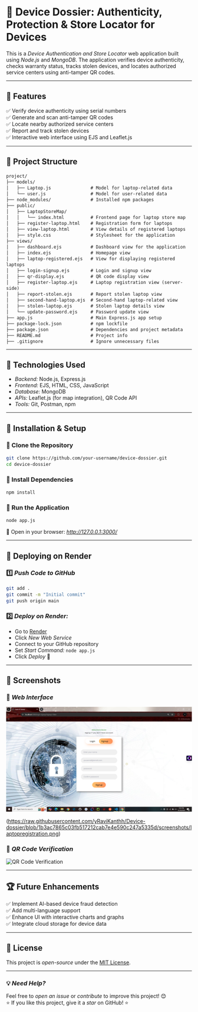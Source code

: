 # 📱 Device Dossier: Authenticity, Protection & Store Locator for Devices

This is a *Device Authentication and Store Locator* web application built using *Node.js* and *MongoDB*. The application verifies device authenticity, checks warranty status, tracks stolen devices, and locates authorized service centers using anti-tamper QR codes.

---

## 📌 Features

✅ Verify device authenticity using serial numbers  
✅ Generate and scan anti-tamper QR codes  
✅ Locate nearby authorized service centers  
✅ Report and track stolen devices  
✅ Interactive web interface using EJS and Leaflet.js  

---

## 📂 Project Structure

```
project/
├── models/
│   ├── Laptop.js               # Model for laptop-related data
│   └── user.js                 # Model for user-related data
├── node_modules/               # Installed npm packages
├── public/
│   ├── LaptopStoreMap/
│   │   └── index.html          # Frontend page for laptop store map
│   ├── register-laptop.html    # Registration form for laptops
│   ├── view-laptop.html        # View details of registered laptops
│   ├── style.css               # Stylesheet for the application
├── views/
│   ├── dashboard.ejs           # Dashboard view for the application
│   ├── index.ejs               # Homepage view
│   ├── laptop-registered.ejs   # View for displaying registered laptops
│   ├── login-signup.ejs        # Login and signup view
│   ├── qr-display.ejs          # QR code display view
│   ├── register-laptop.ejs     # Laptop registration view (server-side)
│   ├── report-stolen.ejs       # Report stolen laptop view
│   ├── second-hand-laptop.ejs  # Second-hand laptop-related view
│   ├── stolen-laptop.ejs       # Stolen laptop details view
│   └── update-password.ejs     # Password update view
├── app.js                      # Main Express.js app setup
├── package-lock.json           # npm lockfile
├── package.json                # Dependencies and project metadata
├── README.md                   # Project info
├── .gitignore                  # Ignore unnecessary files
```

---

## 🎯 Technologies Used

- *Backend:* Node.js, Express.js  
- *Frontend:* EJS, HTML, CSS, JavaScript  
- *Database:* MongoDB  
- *APIs:* Leaflet.js (for map integration), QR Code API  
- *Tools:* Git, Postman, npm  

---

## 🔧 Installation & Setup

### 🔹 Clone the Repository
```bash
git clone https://github.com/your-username/device-dossier.git
cd device-dossier
```

### 🔹 Install Dependencies
```bash
npm install
```

### 🔹 Run the Application
```bash
node app.js
```

🔗 Open in your browser: *http://127.0.0.1:3000/*

---

## 🚀 Deploying on Render

### 1️⃣ *Push Code to GitHub*
```bash
git add .
git commit -m "Initial commit"
git push origin main
```

### 2️⃣ *Deploy on Render:*
- Go to [Render](https://render.com/)  
- Click *New Web Service*  
- Connect to your GitHub repository  
- Set *Start Command:* `node app.js`  
- Click *Deploy* 🎉  

---

## 📸 Screenshots

### 🔹 *Web Interface*
![Web App Screenshot](https://raw.githubusercontent.com/yRaviKanthh/Device-dossier/7420f9ae0d9dff481a2efd82363b814f8c693f1f/screenshots/Singup.png)

(https://raw.githubusercontent.com/yRaviKanthh/Device-dossier/blob/1b3ac7865c03fb517212cab7e4e590c247a5335d/screenshots/laptopregistration.png)


### 🔹 *QR Code Verification*
![QR Code Verification](https://your-screenshot-link.com/qr-code-verification.png)

---

## 🏆 Future Enhancements  

✅ Implement AI-based device fraud detection  
✅ Add multi-language support  
✅ Enhance UI with interactive charts and graphs  
✅ Integrate cloud storage for device data  

---

## 📜 License  

This project is *open-source* under the [MIT License](LICENSE).  

---

### 💡 *Need Help?*  
Feel free to *open an issue* or *contribute* to improve this project! 😊  
⭐ If you like this project, give it a *star* on GitHub! ⭐

